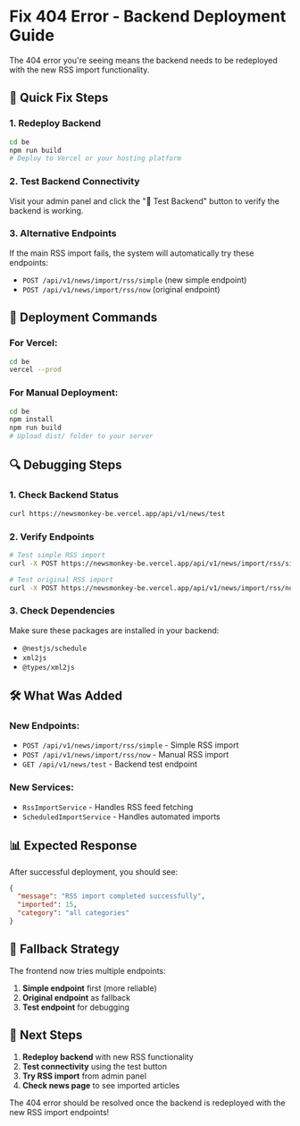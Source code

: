 # Fix 404 Error - Backend Deployment Guide

The 404 error you're seeing means the backend needs to be redeployed with the new RSS import functionality.

## 🔧 **Quick Fix Steps**

### 1. **Redeploy Backend**
```bash
cd be
npm run build
# Deploy to Vercel or your hosting platform
```

### 2. **Test Backend Connectivity**
Visit your admin panel and click the "🧪 Test Backend" button to verify the backend is working.

### 3. **Alternative Endpoints**
If the main RSS import fails, the system will automatically try these endpoints:
- `POST /api/v1/news/import/rss/simple` (new simple endpoint)
- `POST /api/v1/news/import/rss/now` (original endpoint)

## 🚀 **Deployment Commands**

### For Vercel:
```bash
cd be
vercel --prod
```

### For Manual Deployment:
```bash
cd be
npm install
npm run build
# Upload dist/ folder to your server
```

## 🔍 **Debugging Steps**

### 1. **Check Backend Status**
```bash
curl https://newsmonkey-be.vercel.app/api/v1/news/test
```

### 2. **Verify Endpoints**
```bash
# Test simple RSS import
curl -X POST https://newsmonkey-be.vercel.app/api/v1/news/import/rss/simple

# Test original RSS import
curl -X POST https://newsmonkey-be.vercel.app/api/v1/news/import/rss/now
```

### 3. **Check Dependencies**
Make sure these packages are installed in your backend:
- `@nestjs/schedule`
- `xml2js`
- `@types/xml2js`

## 🛠️ **What Was Added**

### New Endpoints:
- `POST /api/v1/news/import/rss/simple` - Simple RSS import
- `POST /api/v1/news/import/rss/now` - Manual RSS import
- `GET /api/v1/news/test` - Backend test endpoint

### New Services:
- `RssImportService` - Handles RSS feed fetching
- `ScheduledImportService` - Handles automated imports

## 📊 **Expected Response**

After successful deployment, you should see:
```json
{
  "message": "RSS import completed successfully",
  "imported": 15,
  "category": "all categories"
}
```

## 🔄 **Fallback Strategy**

The frontend now tries multiple endpoints:
1. **Simple endpoint** first (more reliable)
2. **Original endpoint** as fallback
3. **Test endpoint** for debugging

## 🎯 **Next Steps**

1. **Redeploy backend** with new RSS functionality
2. **Test connectivity** using the test button
3. **Try RSS import** from admin panel
4. **Check news page** to see imported articles

The 404 error should be resolved once the backend is redeployed with the new RSS import endpoints! 